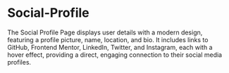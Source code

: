 # Social-Profile
The Social Profile Page displays user details with a modern design, featuring a profile picture, name, location, and bio. It includes links to GitHub, Frontend Mentor, LinkedIn, Twitter, and Instagram, each with a hover effect, providing a direct, engaging connection to their social media profiles.
